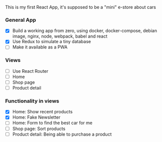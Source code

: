 This is my first React App, it's supposed to be a "mini" e-store about cars

### General App
- [x] Build a working app from zero, using docker, docker-compose, debian image, nginx, node, webpack, babel and react
- [x] Use Redux to simulate a tiny database
- [ ] Make it available as a PWA

### Views
- [ ] Use React Router
- [ ] Home
- [ ] Shop page
- [ ] Product detail

### Functionality in views
- [x] Home: Show recent products
- [x] Home: Fake Newsletter
- [ ] Home: Form to find the best car for me
- [ ] Shop page: Sort products
- [ ] Product detail: Being able to purchase a product